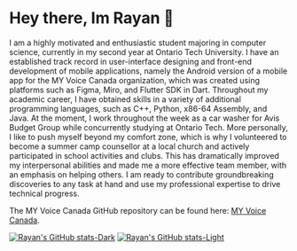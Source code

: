 # Hey there, Im Rayan 👋

I am a highly motivated and enthusiastic student majoring in computer science, currently in my second year at Ontario Tech University. I have an established track record in user-interface designing and front-end development of mobile applications, namely the Android version of a mobile app for the MY Voice Canada organization, which was created using platforms such as Figma, Miro, and Flutter SDK in Dart. Throughout my academic career, I have obtained skills in a variety of additional programming languages, such as C++, Python, x86-64 Assembly, and Java. At the moment, I work throughout the week as a car washer for Avis Budget Group while concurrently studying at Ontario Tech. More personally, I like to push myself beyond my comfort zone, which is why I volunteered to become a summer camp counsellor at a local church and actively participated in school activities and clubs. This has dramatically improved my interpersonal abilities and made me a more effective team member, with an emphasis on helping others. I am ready to contribute groundbreaking discoveries to any task at hand and use my professional expertise to drive technical progress.

The MY Voice Canada GitHub repository can be found here: [MY Voice Canada](https://github.com/MY-Voice-Canada/my_voice_app.git).

[![Rayan's GitHub stats-Dark](https://github-readme-stats.vercel.app/api?username=Rayan-Alam-UOIT&show_icons=true&theme=dark#gh-dark-mode-only)](https://github.com/Rayan-Alam-UOIT/github-readme-stats#gh-dark-mode-only)
[![Rayan's GitHub stats-Light](https://github-readme-stats.vercel.app/api?username=Rayan-Alam-UOIT&show_icons=true&theme=default#gh-light-mode-only)](https://github.com/Rayan-Alam-UOIT/github-readme-stats#gh-light-mode-only)
<!---
Rayan-Alam-UOIT/Rayan-Alam-UOIT is a ✨ special ✨ repository because its `README.md` (this file) appears on your GitHub profile.
You can click the Preview link to take a look at your changes.
--->
